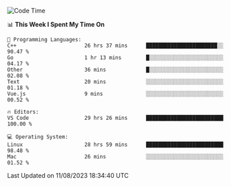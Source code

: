 
<!--START_SECTION:waka-->
![Code Time](http://img.shields.io/badge/Code%20Time-973%20hrs%2021%20mins-blue)

📊 **This Week I Spent My Time On** 

```text
💬 Programming Languages: 
C++                      26 hrs 37 mins      ███████████████████████░░   90.47 % 
Go                       1 hr 13 mins        █░░░░░░░░░░░░░░░░░░░░░░░░   04.17 % 
Other                    36 mins             █░░░░░░░░░░░░░░░░░░░░░░░░   02.08 % 
Text                     20 mins             ░░░░░░░░░░░░░░░░░░░░░░░░░   01.18 % 
Vue.js                   9 mins              ░░░░░░░░░░░░░░░░░░░░░░░░░   00.52 % 

🔥 Editors: 
VS Code                  29 hrs 26 mins      █████████████████████████   100.00 % 

💻 Operating System: 
Linux                    28 hrs 59 mins      █████████████████████████   98.48 % 
Mac                      26 mins             ░░░░░░░░░░░░░░░░░░░░░░░░░   01.52 % 
```


 Last Updated on 11/08/2023 18:34:40 UTC
<!--END_SECTION:waka-->

